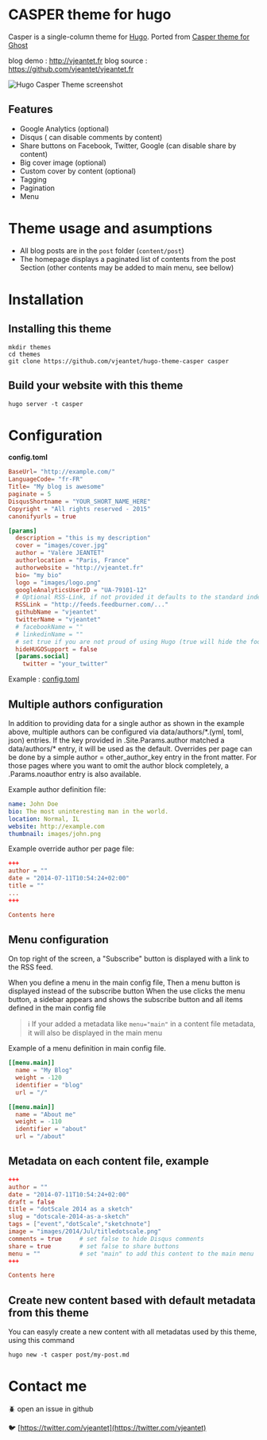 # CASPER theme for hugo




Casper is a single-column theme for [Hugo](http://gohugo.io/).
Ported from [Casper theme for Ghost ](https://github.com/TryGhost/Casper)

blog demo : http://vjeantet.fr
blog source : https://github.com/vjeantet/vjeantet.fr

![Hugo Casper Theme screenshot](https://raw.githubusercontent.com/vjeantet/hugo-theme-casper/master/images/screen.png)

## Features

* Google Analytics (optional)
* Disqus ( can disable comments by content)
* Share buttons on Facebook, Twitter, Google (can disable share by content)
* Big cover image (optional)
* Custom cover by content (optional)
* Tagging
* Pagination
* Menu

# Theme usage and asumptions
* All blog posts are in the ```post``` folder (```content/post```)
* The homepage displays a paginated list of contents from the post Section (other contents may be added to main menu, see bellow)

# Installation

## Installing this theme

    mkdir themes
    cd themes
    git clone https://github.com/vjeantet/hugo-theme-casper casper

## Build your website with this theme

    hugo server -t casper

# Configuration

**config.toml**

``` toml
BaseUrl= "http://example.com/"
LanguageCode= "fr-FR"
Title= "My blog is awesome"
paginate = 5
DisqusShortname = "YOUR_SHORT_NAME_HERE"
Copyright = "All rights reserved - 2015"
canonifyurls = true

[params]
  description = "this is my description"
  cover = "images/cover.jpg"
  author = "Valère JEANTET"
  authorlocation = "Paris, France"
  authorwebsite = "http://vjeantet.fr"
  bio= "my bio"
  logo = "images/logo.png"
  googleAnalyticsUserID = "UA-79101-12"
  # Optional RSS-Link, if not provided it defaults to the standard index.xml
  RSSLink = "http://feeds.feedburner.com/..."
  githubName = "vjeantet"
  twitterName = "vjeantet"
  # facebookName = ""
  # linkedinName = ""
  # set true if you are not proud of using Hugo (true will hide the footer note "Proudly published with HUGO.....")
  hideHUGOSupport = false
  [params.social]
    twitter = "your_twitter"

```

Example : [config.toml](https://github.com/vjeantet/vjeantet.fr/blob/master/config.toml)

## Multiple authors configuration

In addition to providing data for a single author as shown in the example above, multiple authors
can be configured via data/authors/\*.(yml, toml, json) entries. If the key provided in
.Site.Params.author matched a data/authors/\* entry, it will be used as the default. Overrides
per page can be done by a simple author = other_author_key entry in the front matter. For those
pages where you want to omit the author block completely, a .Params.noauthor entry is also
available.

Example author definition file:

``` yml
name: John Doe
bio: The most uninteresting man in the world.
location: Normal, IL
website: http://example.com
thumbnail: images/john.png

```

Example override author per page file:
``` toml
+++
author = ""
date = "2014-07-11T10:54:24+02:00"
title = ""
...
+++

Contents here

```

## Menu configuration

On top right of the screen, a "Subscribe" button is displayed with a link to the RSS feed.

When you define a menu in the main config file, Then a menu button is displayed instead of the subscribe button
When the use clicks the menu button, a sidebar appears and shows the subscribe button and all items defined in the main config file

> :information_source: If your added a metadata like ```menu="main"``` in a content file metadata, it will also be displayed in the main menu

Example of a menu definition in main config file.


``` toml
[[menu.main]]
  name = "My Blog"
  weight = -120
  identifier = "blog"
  url = "/"

[[menu.main]]
  name = "About me"
  weight = -110
  identifier = "about"
  url = "/about"

```

## Metadata on each content file, example

``` toml
+++
author = ""
date = "2014-07-11T10:54:24+02:00"
draft = false
title = "dotScale 2014 as a sketch"
slug = "dotscale-2014-as-a-sketch"
tags = ["event","dotScale","sketchnote"]
image = "images/2014/Jul/titledotscale.png"
comments = true     # set false to hide Disqus comments
share = true        # set false to share buttons
menu = ""           # set "main" to add this content to the main menu
+++

Contents here
```

## Create new content based with default metadata from this theme
You can easyly create a new content with all metadatas used by this theme, using this command
```
hugo new -t casper post/my-post.md
```

# Contact me

:beetle: open an issue in github

:bird: [https://twitter.com/vjeantet](https://twitter.com/vjeantet)
